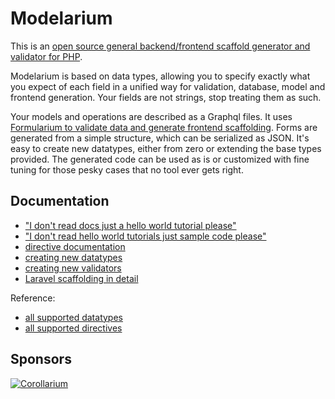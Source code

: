 # Modelarium

This is an [open source general backend/frontend scaffold generator and validator for PHP](https://github.com/Corollarium/modelarium/).

Modelarium is based on data types, allowing you to specify exactly what you expect of each field in a unified way for validation, database, model and frontend generation. Your fields are not strings, stop treating them as such.

Your models and operations are described as a Graphql files. It uses [Formularium to validate data and generate frontend scaffolding](https://github.com/Corollarium/Formularium/). Forms are generated from a simple structure, which can be serialized as JSON. It's easy to create new datatypes, either from zero or extending the base types provided. The generated code can be used as is or customized with fine tuning for those pesky cases that no tool ever gets right.

## Documentation

- ["I don't read docs just a hello world tutorial please"](./laraveltutorial.md)
- ["I don't read hello world tutorials just sample code please"](https://github.com/Corollarium/modelarium-example)
- [directive documentation](./directives.md)
- [creating new datatypes](./datatype.md)
- [creating new validators](./validator.md)
- [Laravel scaffolding in detail](./laravel.md)

Reference:

- [all supported datatypes](./datatypes.md)
- [all supported directives](./directives.md)

## Sponsors

[![Corollarium](https://modelarium.github.com/logo-horizontal-400px.png)](https://corollarium.com)
